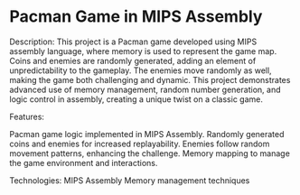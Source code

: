 # Pacman Game in MIPS Assembly
Description:
This project is a Pacman game developed using MIPS assembly language, where memory is used to represent the game map. Coins and enemies are randomly generated, adding an element of unpredictability to the gameplay. The enemies move randomly as well, making the game both challenging and dynamic. This project demonstrates advanced use of memory management, random number generation, and logic control in assembly, creating a unique twist on a classic game.

Features:

Pacman game logic implemented in MIPS Assembly.
Randomly generated coins and enemies for increased replayability.
Enemies follow random movement patterns, enhancing the challenge.
Memory mapping to manage the game environment and interactions.

Technologies:
MIPS Assembly
Memory management techniques
